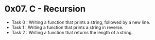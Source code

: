 # 0x07. C - Recursion
-	Task 0 : Writing a function that prints a string, followed by a new line.
-	Task 1 : Writing a function that prints a string in reverse.
-	Task 2 : Writing a function that returns the length of a string.